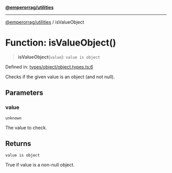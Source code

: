 [**@emperorrag/utilities**](../README.md)

***

[@emperorrag/utilities](../globals.md) / isValueObject

# Function: isValueObject()

> **isValueObject**(`value`): `value is object`

Defined in: [types/object/object.types.ts:6](https://github.com/EmperorRAG/my-projects-monorepo/blob/e2bd1d08dbedaf6b4d2837cf58e4e4885a5e09fe/libs/utilities/src/lib/types/object/object.types.ts#L6)

Checks if the given value is an object (and not null).

## Parameters

### value

`unknown`

The value to check.

## Returns

`value is object`

True if value is a non-null object.
